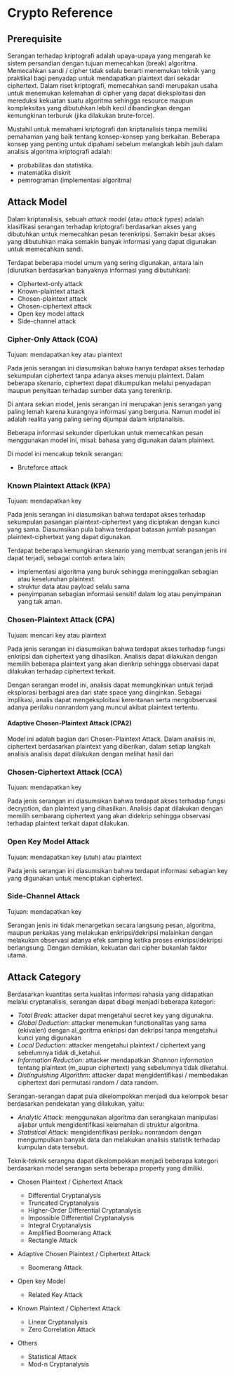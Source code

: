 # Crypto Reference

## Prerequisite

Serangan terhadap kriptografi adalah upaya-upaya yang mengarah ke sistem persandian dengan tujuan memecahkan (break) algoritma. Memecahkan sandi / cipher tidak selalu berarti menemukan teknik yang praktikal bagi penyadap untuk mendapatkan plaintext dari sekadar ciphertext. Dalam riset kriptografi, memecahkan sandi merupakan usaha untuk menemukan kelemahan di cipher yang dapat dieksploitasi dan mereduksi kekuatan suatu algoritma sehingga resource maupun kompleksitas yang dibutuhkan lebih kecil dibandingkan dengan kemungkinan terburuk (jika dilakukan brute-force).

Mustahil untuk memahami kriptografi dan kriptanalisis tanpa memiliki pemahaman yang baik tentang konsep-konsep yang berkaitan. Beberapa konsep yang penting untuk dipahami sebelum melangkah lebih jauh dalam analisis algoritma kriptografi adalah:

* probabilitas dan statistika.
* matematika diskrit
* pemrograman (implementasi algoritma)

## Attack Model

Dalam kriptanalisis, sebuah _attack model_ (atau _attack types_) adalah klasifikasi serangan terhadap kriptografi berdasarkan akses yang dibutuhkan untuk memecahkan pesan terenkripsi. Semakin besar akses yang dibutuhkan maka semakin banyak informasi yang dapat digunakan untuk memecahkan sandi.

Terdapat beberapa model umum yang sering digunakan, antara lain (diurutkan berdasarkan banyaknya informasi yang dibutuhkan):

* Ciphertext-only attack
* Known-plaintext attack
* Chosen-plaintext attack
* Chosen-ciphertext attack
* Open key model attack
* Side-channel attack


### Cipher-Only Attack (COA)

Tujuan: mendapatkan key atau plaintext

Pada jenis serangan ini diasumsikan bahwa hanya terdapat akses terhadap sekumpulan ciphertext tanpa adanya akses menuju plaintext. Dalam beberapa skenario, ciphertext dapat dikumpulkan melalui penyadapan maupun penyitaan terhadap sumber data yang terenkrip.

Di antara sekian model, jenis serangan ini merupakan jenis serangan yang paling lemah karena kurangnya informasi yang berguna. Namun model ini adalah realita yang paling sering dijumpai dalam kriptanalisis.

Beberapa informasi sekunder diperlukan untuk memecahkan pesan menggunakan model ini, misal: bahasa yang digunakan dalam plaintext.

Di model ini mencakup teknik serangan:

* Bruteforce attack


### Known Plaintext Attack (KPA)

Tujuan: mendapatkan key

Pada jenis serangan ini diasumsikan bahwa terdapat akses terhadap sekumpulan pasangan plaintext-ciphertext yang diciptakan dengan kunci yang sama. Diasumsikan pula bahwa terdapat batasan jumlah pasangan plaintext-ciphertext yang dapat digunakan. 

Terdapat beberapa kemungkinan skenario yang membuat serangan jenis ini dapat terjadi, sebagai contoh antara lain:

* implementasi algoritma yang buruk sehingga meninggalkan sebagian atau keseluruhan plaintext.
* struktur data atau payload selalu sama
* penyimpanan sebagian informasi sensitif dalam log atau penyimpanan yang tak aman.

### Chosen-Plaintext Attack (CPA)

Tujuan: mencari key atau plaintext

Pada jenis serangan ini diasumsikan bahwa terdapat akses terhadap fungsi enkripsi dan ciphertext yang dihasilkan. Analisis dapat dilakukan dengan memilih beberapa plaintext yang akan dienkrip sehingga observasi dapat dilakukan terhadap ciphertext terkait.

Dengan serangan model ini, analisis dapat memungkinkan untuk terjadi eksplorasi berbagai area dari state space yang diinginkan. Sebagai implikasi, analis dapat mengeksploitasi kerentanan serta mengobservasi adanya perilaku nonrandom yang muncul akibat plaintext tertentu.

#### Adaptive Chosen-Plaintext Attack (CPA2)

Model ini adalah bagian dari Chosen-Plaintext Attack. Dalam analisis ini,  ciphertext berdasarkan plaintext yang diberikan, dalam setiap langkah analisis analisis dapat dilakukan dengan melihat hasil dari 

### Chosen-Ciphertext Attack (CCA)

Tujuan: mendapatkan key

Pada jenis serangan ini diasumsikan bahwa terdapat akses terhadap fungsi decryption, dan plaintext yang dihasilkan. Analisis dapat dilakukan dengan memilih sembarang ciphertext yang akan didekrip sehingga observasi terhadap plaintext terkait dapat dilakukan.
 
### Open Key Model Attack

Tujuan: mendapatkan key (utuh) atau plaintext

Pada jenis serangan ini diasumsikan bahwa terdapat informasi sebagian key yang digunakan untuk menciptakan ciphertext.

### Side-Channel Attack

Tujuan: mendapatkan key

Serangan jenis ini tidak menargetkan secara langsung pesan, algoritma, maupun perkakas yang melakukan enkripsi/dekripsi melainkan dengan melakukan observasi adanya efek samping ketika proses enkripsi/dekripsi berlangsung. Dengan demikian, kekuatan dari cipher bukanlah faktor utama.


## Attack Category

Berdasarkan kuantitas serta kualitas informasi rahasia yang didapatkan melalui cryptanalisis, serangan dapat dibagi menjadi beberapa kategori:

* _Total Break_: attacker dapat mengetahui secret key yang digunakna.
* _Global Deduction_: attacker menemukan functionalitas yang sama (ekivalen) dengan al_goritma enkripsi dan dekripsi tanpa mengetahui kunci yang digunakan
* _Local Deduction_: attacker mengetahui plaintext / ciphertext yang sebelumnya tidak di_ketahui.
* _Information Reduction_: attacker mendapatkan _Shannon information_ tentang plaintext (m_aupun ciphertext) yang sebelumnya tidak diketahui.
* _Distinguishing Algorithm_: attacker dapat mengidentifikasi / membedakan ciphertext dari permutasi random / data random.

Serangan-serangan dapat pula dikelompokkan menjadi dua kelompok besar berdasarkan pendekatan yang dilakukan, yaitu:

* _Analytic Attack_: menggunakan algoritma dan serangkaian manipulasi aljabar untuk mengidentifikasi kelemahan di struktur algoritma.
* _Statistical Attack_: mengidentifikasi perilaku nonrandom dengan mengumpulkan banyak data dan melakukan analisis statistik terhadap kumpulan data tersebut.

Teknik-teknik serangna dapat dikelompokkan menjadi beberapa kategori berdasarkan model serangan serta beberapa property yang dimiliki.

* Chosen Plaintext / Ciphertext Attack

    + Differential Cryptanalysis
    + Truncated Cryptanalysis
    + Higher-Order Differential Cryptanalysis
    + Impossible Differential Cryptanalysis
    + Integral Cryptanalysis
    + Amplified Boomerang Attack
    + Rectangle Attack

* Adaptive Chosen Plaintext / Ciphertext Attack

    + Boomerang Attack

* Open key Model

    + Related Key Attack

* Known Plaintext / Ciphertext Attack

    + Linear Cryptanalysis
    + Zero Correlation Attack

* Others

    + Statistical Attack
    + Mod-n Cryptanalysis